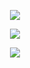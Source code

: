<p align="center" dir="auto">
<img src="https://spotify-github-profile.kittinanx.com/api/view?uid=3144t4e3cclfn2vqfpxbzp5hkqga&cover_image=true&theme=natemoo-re&show_offline=false&background_color=121212&interchange=false&bar_color=334833&bar_color_cover=false)](https://github.com/kittinan/spotify-github-profile)" style="max-width: 100%;"></a>
<p align="center" dir="auto"> 
<img src="https://i.postimg.cc/bw106W6D/bdb87e2b2620e2eb179e3bdc7f060c55-removebg-preview.png">

<p align="center" dir="auto"> 
<img src="https://komarev.com/ghpvc/?username=ADRlANCHASE&style=plastic&label=haters&color=blue">
</p> ‎ ‎ 
